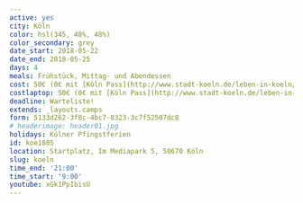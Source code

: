 ```yaml
---
active: yes
city: Köln
color: hsl(345, 48%, 48%)
color_secondary: grey
date_start: 2018-05-22
date_end: 2018-05-25
days: 4
meals: Frühstück, Mittag- und Abendessen
cost: 50€ (0€ mit [Köln Pass](http://www.stadt-koeln.de/leben-in-koeln/soziales/koeln-pass/wer-bekommt-einen-koeln-pass))
costlaptop: 50€ (0€ mit [Köln Pass](http://www.stadt-koeln.de/leben-in-koeln/soziales/koeln-pass/wer-bekommt-einen-koeln-pass))
deadline: Warteliste!
extends: _layouts.camps
form: 5133d262-3f8c-4bc7-8323-3c7f52507dc8
# headerimage: header01.jpg
holidays: Kölner Pfingstferien
id: koe1805
location: Startplatz, Im Mediapark 5, 50670 Köln
slug: koeln
time_end: '21:00'
time_start: '9:00'
youtube: xGk1PpIbisU
---
```

